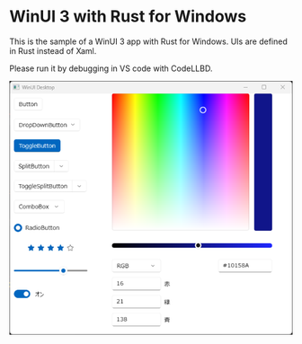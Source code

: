 # WinUI 3 with Rust for Windows
This is the sample of a WinUI 3 app with Rust for Windows. UIs are defined in Rust instead of Xaml.

Please run it by debugging in VS code with CodeLLBD.

![Screenshot](screenshot.png)
